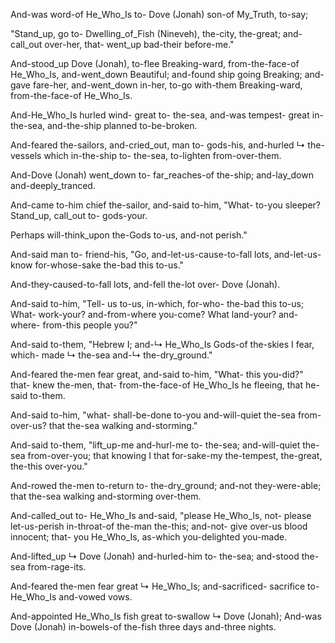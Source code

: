 And-was word-of He_Who_Is to- Dove (Jonah) son-of My_Truth, to-say;

"Stand_up, go to- Dwelling_of_Fish (Nineveh), the-city, the-great; 
and-call_out over-her, that- went_up bad-their before-me."

And-stood_up Dove (Jonah), to-flee Breaking-ward, 
from-the-face-of He_Who_Is, 
and-went_down Beautiful; 
and-found ship going Breaking; 
and-gave fare-her, 
and-went_down in-her, to-go with-them Breaking-ward, 
from-the-face-of He_Who_Is.

And-He_Who_Is hurled wind- great to- the-sea, 
and-was tempest- great in-the-sea, 
and-the-ship planned to-be-broken.

And-feared the-sailors, and-cried_out, man to- gods-his, 
and-hurled ↳ the-vessels which in-the-ship to- the-sea, 
to-lighten from-over-them.

And-Dove (Jonah) went_down to- far_reaches-of the-ship; 
and-lay_down and-deeply_tranced.

And-came to-him chief the-sailor, 
and-said to-him, "What- to-you sleeper? Stand_up, call_out to- gods-your.

Perhaps will-think_upon the-Gods to-us, and-not perish."

And-said man to- friend-his, "Go, 
and-let-us-cause-to-fall lots, 
and-let-us-know for-whose-sake the-bad this to-us."

And-they-caused-to-fall lots, and-fell the-lot over- Dove (Jonah).

And-said to-him, "Tell- us to-us, in-which, for-who- the-bad this to-us; 
What- work-your? and-from-where you-come? 
What land-your? and-where- from-this people you?"

And-said to-them, "Hebrew I; 
and-↳ He_Who_Is Gods-of the-skies I fear, 
which- made ↳ the-sea and-↳ the-dry_ground."

And-feared the-men fear great, 
and-said to-him, "What- this you-did?" 
that- knew the-men, that- from-the-face-of He_Who_Is he fleeing, that he-said to-them.

And-said to-him, "what- shall-be-done to-you 
and-will-quiet the-sea from-over-us? 
that the-sea walking and-storming."

And-said to-them, "lift_up-me and-hurl-me to- the-sea; 
and-will-quiet the-sea from-over-you; 
that knowing I that for-sake-my the-tempest, the-great, the-this over-you."

And-rowed the-men to-return to- the-dry_ground; 
and-not they-were-able; 
that the-sea walking and-storming over-them.

And-called_out to- He_Who_Is and-said, 
"please He_Who_Is, not- please let-us-perish in-throat-of the-man the-this; 
and-not- give over-us blood innocent; 
that- you He_Who_Is, as-which you-delighted you-made.

And-lifted_up ↳ Dove (Jonah) and-hurled-him to- the-sea; 
and-stood the-sea from-rage-its.

And-feared the-men fear great ↳ He_Who_Is; 
and-sacrificed- sacrifice to-He_Who_Is 
and-vowed vows.

And-appointed He_Who_Is fish great to-swallow ↳ Dove (Jonah); 
And-was Dove (Jonah) in-bowels-of the-fish 
three days and-three nights.

